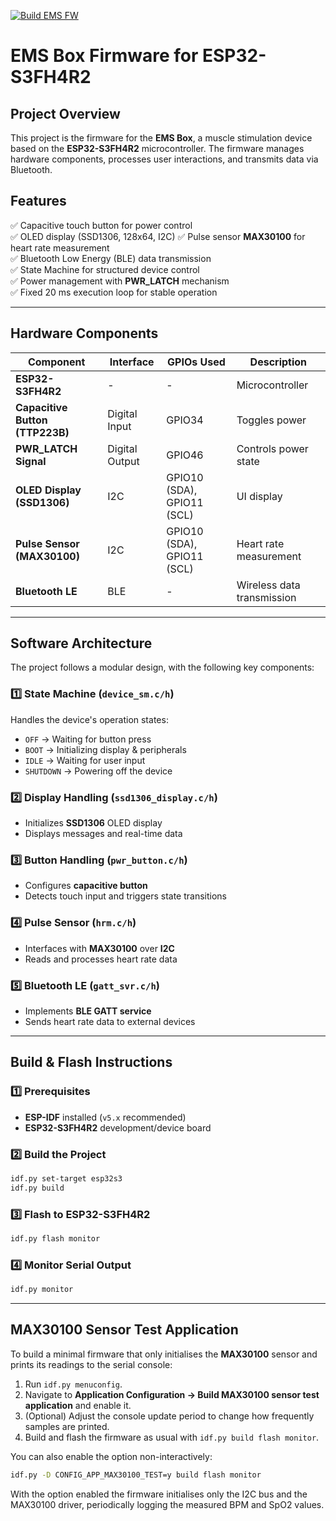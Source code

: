[![Build EMS FW](https://github.com/Sgw32/ems-esp-fw/actions/workflows/build_main.yml/badge.svg)](https://github.com/Sgw32/ems-esp-fw/actions/workflows/build_main.yml)
# **EMS Box Firmware for ESP32-S3FH4R2**  

## **Project Overview**  
This project is the firmware for the **EMS Box**, a muscle stimulation device based on the **ESP32-S3FH4R2** microcontroller. The firmware manages hardware components, processes user interactions, and transmits data via Bluetooth.  

## **Features**  
✅ Capacitive touch button for power control  
✅ OLED display (SSD1306, 128x64, I2C) 
✅ Pulse sensor **MAX30100** for heart rate measurement  
✅ Bluetooth Low Energy (BLE) data transmission  
✅ State Machine for structured device control  
✅ Power management with **PWR_LATCH** mechanism  
✅ Fixed 20 ms execution loop for stable operation  

---

## **Hardware Components**  
| Component           | Interface  | GPIOs Used        | Description |
|--------------------|-----------|------------------|-------------|
| **ESP32-S3FH4R2**       | -         | -                | Microcontroller |
| **Capacitive Button (TTP223B)** | Digital Input | GPIO34 | Toggles power |
| **PWR_LATCH Signal** | Digital Output | GPIO46 | Controls power state |
| **OLED Display (SSD1306)** | I2C | GPIO10 (SDA), GPIO11 (SCL) | UI display |
| **Pulse Sensor (MAX30100)** | I2C | GPIO10 (SDA), GPIO11 (SCL) | Heart rate measurement |
| **Bluetooth LE** | BLE | - | Wireless data transmission |

---

## **Software Architecture**  
The project follows a modular design, with the following key components:  

### **1️⃣ State Machine (`device_sm.c/h`)**  
Handles the device's operation states:  
- `OFF` → Waiting for button press  
- `BOOT` → Initializing display & peripherals  
- `IDLE` → Waiting for user input  
- `SHUTDOWN` → Powering off the device  

### **2️⃣ Display Handling (`ssd1306_display.c/h`)**  
- Initializes **SSD1306** OLED display  
- Displays messages and real-time data  

### **3️⃣ Button Handling (`pwr_button.c/h`)**  
- Configures **capacitive button**  
- Detects touch input and triggers state transitions  

### **4️⃣ Pulse Sensor (`hrm.c/h`)**  
- Interfaces with **MAX30100** over **I2C**  
- Reads and processes heart rate data  

### **5️⃣ Bluetooth LE (`gatt_svr.c/h`)**  
- Implements **BLE GATT service**  
- Sends heart rate data to external devices  

---

## **Build & Flash Instructions**  
### **1️⃣ Prerequisites**
- **ESP-IDF** installed (`v5.x` recommended)
- **ESP32-S3FH4R2** development/device board  

### **2️⃣ Build the Project**
```bash
idf.py set-target esp32s3
idf.py build
```
### **3️⃣ Flash to ESP32-S3FH4R2**
```bash
idf.py flash monitor
```
### **4️⃣ Monitor Serial Output**
```bash
idf.py monitor
```

---

## **MAX30100 Sensor Test Application**
To build a minimal firmware that only initialises the **MAX30100** sensor and
prints its readings to the serial console:

1. Run `idf.py menuconfig`.
2. Navigate to **Application Configuration → Build MAX30100 sensor test application** and enable it.
3. (Optional) Adjust the console update period to change how frequently samples are printed.
4. Build and flash the firmware as usual with `idf.py build flash monitor`.

You can also enable the option non-interactively:

```bash
idf.py -D CONFIG_APP_MAX30100_TEST=y build flash monitor
```

With the option enabled the firmware initialises only the I2C bus and the
MAX30100 driver, periodically logging the measured BPM and SpO2 values.
